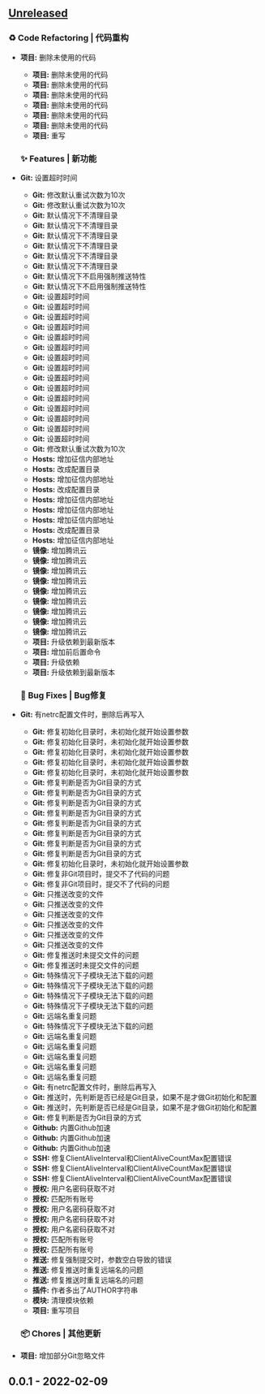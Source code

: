<a name="unreleased"></a>
## [Unreleased]

### ♻ Code Refactoring | 代码重构
- **项目:** 删除未使用的代码
  - **项目:** 删除未使用的代码
  - **项目:** 删除未使用的代码
  - **项目:** 删除未使用的代码
  - **项目:** 删除未使用的代码
  - **项目:** 删除未使用的代码
  - **项目:** 删除未使用的代码
  - **项目:** 重写
  
  ### ✨ Features | 新功能
- **Git:** 设置超时时间
  - **Git:** 修改默认重试次数为10次
  - **Git:** 修改默认重试次数为10次
  - **Git:** 默认情况下不清理目录
  - **Git:** 默认情况下不清理目录
  - **Git:** 默认情况下不清理目录
  - **Git:** 默认情况下不清理目录
  - **Git:** 默认情况下不清理目录
  - **Git:** 默认情况下不清理目录
  - **Git:** 默认情况下不启用强制推送特性
  - **Git:** 默认情况下不启用强制推送特性
  - **Git:** 设置超时时间
  - **Git:** 设置超时时间
  - **Git:** 设置超时时间
  - **Git:** 设置超时时间
  - **Git:** 设置超时时间
  - **Git:** 设置超时时间
  - **Git:** 设置超时时间
  - **Git:** 设置超时时间
  - **Git:** 设置超时时间
  - **Git:** 设置超时时间
  - **Git:** 设置超时时间
  - **Git:** 设置超时时间
  - **Git:** 设置超时时间
  - **Git:** 设置超时时间
  - **Git:** 设置超时时间
  - **Git:** 修改默认重试次数为10次
  - **Hosts:** 增加征信内部地址
  - **Hosts:** 改成配置目录
  - **Hosts:** 增加征信内部地址
  - **Hosts:** 改成配置目录
  - **Hosts:** 增加征信内部地址
  - **Hosts:** 增加征信内部地址
  - **Hosts:** 增加征信内部地址
  - **Hosts:** 改成配置目录
  - **Hosts:** 增加征信内部地址
  - **镜像:** 增加腾讯云
  - **镜像:** 增加腾讯云
  - **镜像:** 增加腾讯云
  - **镜像:** 增加腾讯云
  - **镜像:** 增加腾讯云
  - **镜像:** 增加腾讯云
  - **镜像:** 增加腾讯云
  - **镜像:** 增加腾讯云
  - **镜像:** 增加腾讯云
  - **项目:** 升级依赖到最新版本
  - **项目:** 增加前后置命令
  - **项目:** 升级依赖
  - **项目:** 升级依赖到最新版本
  
  ### 🐛 Bug Fixes | Bug修复
- **Git:** 有netrc配置文件时，删除后再写入
  - **Git:** 修复初始化目录时，未初始化就开始设置参数
  - **Git:** 修复初始化目录时，未初始化就开始设置参数
  - **Git:** 修复初始化目录时，未初始化就开始设置参数
  - **Git:** 修复初始化目录时，未初始化就开始设置参数
  - **Git:** 修复初始化目录时，未初始化就开始设置参数
  - **Git:** 修复判断是否为Git目录的方式
  - **Git:** 修复判断是否为Git目录的方式
  - **Git:** 修复判断是否为Git目录的方式
  - **Git:** 修复判断是否为Git目录的方式
  - **Git:** 修复判断是否为Git目录的方式
  - **Git:** 修复判断是否为Git目录的方式
  - **Git:** 修复判断是否为Git目录的方式
  - **Git:** 修复判断是否为Git目录的方式
  - **Git:** 修复初始化目录时，未初始化就开始设置参数
  - **Git:** 修复非Git项目时，提交不了代码的问题
  - **Git:** 修复非Git项目时，提交不了代码的问题
  - **Git:** 只推送改变的文件
  - **Git:** 只推送改变的文件
  - **Git:** 只推送改变的文件
  - **Git:** 只推送改变的文件
  - **Git:** 只推送改变的文件
  - **Git:** 只推送改变的文件
  - **Git:** 修复推送时未提交文件的问题
  - **Git:** 修复推送时未提交文件的问题
  - **Git:** 特殊情况下子模块无法下载的问题
  - **Git:** 特殊情况下子模块无法下载的问题
  - **Git:** 特殊情况下子模块无法下载的问题
  - **Git:** 特殊情况下子模块无法下载的问题
  - **Git:** 远端名重复问题
  - **Git:** 特殊情况下子模块无法下载的问题
  - **Git:** 远端名重复问题
  - **Git:** 远端名重复问题
  - **Git:** 远端名重复问题
  - **Git:** 远端名重复问题
  - **Git:** 远端名重复问题
  - **Git:** 有netrc配置文件时，删除后再写入
  - **Git:** 推送时，先判断是否已经是Git目录，如果不是才做Git初始化和配置
  - **Git:** 推送时，先判断是否已经是Git目录，如果不是才做Git初始化和配置
  - **Git:** 修复判断是否为Git目录的方式
  - **Github:** 内置Github加速
  - **Github:** 内置Github加速
  - **Github:** 内置Github加速
  - **SSH:** 修复ClientAliveInterval和ClientAliveCountMax配置错误
  - **SSH:** 修复ClientAliveInterval和ClientAliveCountMax配置错误
  - **SSH:** 修复ClientAliveInterval和ClientAliveCountMax配置错误
  - **授权:** 用户名密码获取不对
  - **授权:** 匹配所有账号
  - **授权:** 用户名密码获取不对
  - **授权:** 用户名密码获取不对
  - **授权:** 用户名密码获取不对
  - **授权:** 匹配所有账号
  - **授权:** 匹配所有账号
  - **推送:** 修复强制提交时，参数空白导致的错误
  - **推送:** 修复推送时重复远端名的问题
  - **推送:** 修复推送时重复远端名的问题
  - **插件:** 作者多出了AUTHOR字符串
  - **模块:** 清理模块依赖
  - **项目:** 重写项目
  
  ### 📦 Chores | 其他更新
- **项目:** 增加部分Git忽略文件
  
  
<a name="0.0.1"></a>
## 0.0.1 - 2022-02-09

[Unreleased]: https://github.com/dronestock/git/compare/0.0.1...HEAD
